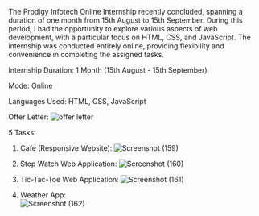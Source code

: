 The Prodigy Infotech Online Internship recently concluded, spanning a duration of one month from 15th August to 15th September. During this period, I had the opportunity to explore various aspects of web development, with a particular focus on HTML, CSS, and JavaScript. The internship was conducted entirely online, providing flexibility and convenience in completing the assigned tasks.

Internship Duration: 1 Month (15th August - 15th September)

Mode: Online

Languages Used: HTML, CSS, JavaScript

Offer Letter: 
![offer letter](https://github.com/user-attachments/assets/9f85be08-f998-4259-95c9-ecc14f0b8687)


5 Tasks: 

1. Cafe (Responsive Website):
![Screenshot (159)](https://github.com/user-attachments/assets/894e48ba-eb9c-42be-933e-658dcce2092f)


2. Stop Watch Web Application:
![Screenshot (160)](https://github.com/user-attachments/assets/16ff7d30-3260-4610-8fc0-fb16d68a373a)


3. Tic-Tac-Toe Web Application:
![Screenshot (161)](https://github.com/user-attachments/assets/7ad29ac3-3d69-4b50-aeb7-956d525c0745)


5. Weather App:  
![Screenshot (162)](https://github.com/user-attachments/assets/a7b8c7aa-8a29-40ef-a69f-3e57966eb592)

